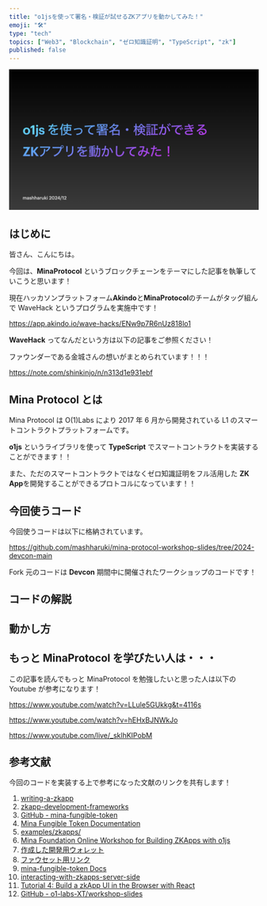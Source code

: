 ```yaml
---
title: "o1jsを使って署名・検証が試せるZKアプリを動かしてみた！"
emoji: "🛠"
type: "tech"
topics: ["Web3", "Blockchain", "ゼロ知識証明", "TypeScript", "zk"]
published: false
---
```


![](/images/mina-protocol_2/0.jpeg)

## はじめに

皆さん、こんにちは。

今回は、**MinaProtocol** というブロックチェーンをテーマにした記事を執筆していこうと思います！

現在ハッカソンプラットフォーム**Akindo**と**MinaProtocol**のチームがタッグ組んで WaveHack というプログラムを実施中です！

https://app.akindo.io/wave-hacks/ENw9p7R6nUz818lo1

**WaveHack** ってなんだという方は以下の記事をご参照ください！

ファウンダーである金城さんの想いがまとめられています！！！

https://note.com/shinkinjo/n/n313d1e931ebf

## Mina Protocol とは

Mina Protocol は O(1)Labs により 2017 年 6 月から開発されている L1 のスマートコントラクトプラットフォームです。

**o1js** というライブラリを使って **TypeScript** でスマートコントラクトを実装することができます！！

また、ただのスマートコントラクトではなくゼロ知識証明をフル活用した **ZK App**を開発することができるプロトコルになっています！！

## 今回使うコード

今回使うコードは以下に格納されています。

https://github.com/mashharuki/mina-protocol-workshop-slides/tree/2024-devcon-main

Fork 元のコードは **Devcon** 期間中に開催されたワークショップのコードです！

## コードの解説

## 動かし方

## もっと MinaProtocol を学びたい人は・・・

この記事を読んでもっと MinaProtocol を勉強したいと思った人は以下の Youtube が参考になります！

https://www.youtube.com/watch?v=LLule5GUkkg&t=4116s

https://www.youtube.com/watch?v=hEHxBJNWkJo

https://www.youtube.com/live/_sklhKIPobM

## 参考文献

今回のコードを実装する上で参考になった文献のリンクを共有します！

1. [writing-a-zkapp](https://docs.minaprotocol.com/zkapps/writing-a-zkapp)
2. [zkapp-development-frameworks](https://docs.minaprotocol.com/zkapps/zkapp-development-frameworks)
3. [GitHub - mina-fungible-token](https://github.com/MinaFoundation/mina-fungible-token)
4. [Mina Fungible Token Documentation](https://minafoundation.github.io/mina-fungible-token/deploy.html)
5. [examples/zkapps/](https://github.com/o1-labs/docs2/tree/main/examples/zkapps/)
6. [Mina Foundation Online Workshop for Building ZKApps with o1js](https://www.youtube.com/watch?v=LLule5GUkkg&t=4116s)
7. [作成した開発用ウォレット](https://minascan.io/devnet/tx/5JuPC4hhNb83ufKmuRtj97jSSbdDURLTwTb6vmJL6k3Bv7Zi6uA7)
8. [ファウセット用リンク](https://faucet.minaprotocol.com/?address=B62qoFHxcia11kauLdy6f9B8yfB9QUkMRDTJhrXoKEgkuDzDSGU9MgU&explorer=minascan)
9. [mina-fungible-token Docs](https://minafoundation.github.io/mina-fungible-token/)
10. [interacting-with-zkapps-server-side](https://docs.minaprotocol.com/zkapps/tutorials/interacting-with-zkapps-server-side)
11. [Tutorial 4: Build a zkApp UI in the Browser with React](https://docs.minaprotocol.com/zkapps/tutorials/zkapp-ui-with-react)
12. [GitHub - o1-labs-XT/workshop-slides](https://github.com/o1-labs-XT/workshop-slides/tree/main)
